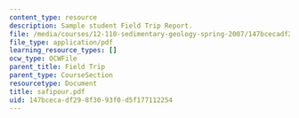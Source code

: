 ```yaml
---
content_type: resource
description: Sample student Field Trip Report.
file: /media/courses/12-110-sedimentary-geology-spring-2007/147bcecadf298f3093f0d5f177112254_safipour.pdf
file_type: application/pdf
learning_resource_types: []
ocw_type: OCWFile
parent_title: Field Trip
parent_type: CourseSection
resourcetype: Document
title: safipour.pdf
uid: 147bceca-df29-8f30-93f0-d5f177112254
---
```

